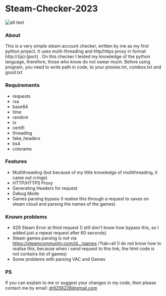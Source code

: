 # Steam-Checker-2023
![alt text](https://github.com/Fsocguy/Steam-Checker-2023/blob/main/Screenshot_1.png)
### About
This is a very simple steam account checker, written by me as my first python project. It uses multi-threading and http/https proxy in format http://{ip}:{port} .
On this checker I tested my knowledge of the python language, therefore, those who know do not swear much.
Before using program, you need to write path in code, to your proxies.txt, combos.txt and good.txt
### Requirements
- requests
- rsa
- base64
- time
- random
- io
- certifi
- threading
- fake_headers
- bs4
- colorama
### Features
- Multithreading (but because of my little knowledge of multithreading, it came out cringe)
- HTTP/HTTPS Proxy
- Generating Headers for request
- Debug Mode
- Games parsing bypass (I realise this through a request to saves on steam cloud and parsing the names of the games)
### Known problems
- 429 Steam Error at third request (I still don't know how bypass this, so I added just a repeat request after 60 seconds)
- Steam games parsing is not via https://steamcommunity.com/id.../games /?tab=all (I do not know how to realise this, because when i send request to this link, the html code is not contains list of games)
- Some problems with parsing VAC and Games
### PS
If you can explain to me or suggest your changes in my code, then please contact me by email: dr9256228@gmail.com
